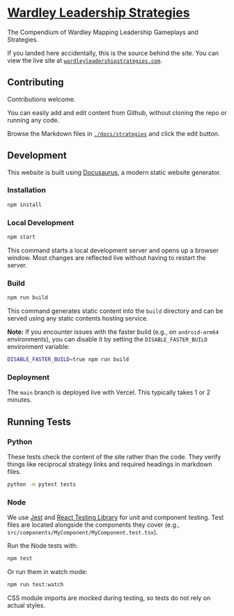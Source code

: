 # [Wardley Leadership Strategies](https://www.wardleyleadershipstrategies.com)

The Compendium of Wardley Mapping Leadership Gameplays and Strategies.

If you landed here accidentally, this is the source behind the site.
You can view the live site at [`wardleyleadershipstrategies.com`](https://www.wardleyleadershipstrategies.com).

## Contributing

Contributions welcome.

You can easily add and edit content from Github, without cloning the repo or running any code.

Browse the Markdown files in [`./docs/strategies`](./docs/strategies) and click the edit button.

## Development

This website is built using [Docusaurus](https://docusaurus.io/), a modern static website generator.

### Installation

```bash
npm install
```

### Local Development

```bash
npm start
```

This command starts a local development server and opens up a browser window. Most changes are reflected live without having to restart the server.

### Build

```bash
npm run build
```

This command generates static content into the `build` directory and can be served using any static contents hosting service.

**Note:** If you encounter issues with the faster build (e.g., on `android-arm64` environments), you can disable it by setting the `DISABLE_FASTER_BUILD` environment variable:

```bash
DISABLE_FASTER_BUILD=true npm run build
```

### Deployment

The `main` branch is deployed live with Vercel. This typically takes 1 or 2 minutes.

## Running Tests

### Python

These tests check the content of the site rather than the code. They verify things like reciprocal strategy links and required headings in markdown files.

```bash
python -m pytest tests
```

### Node

We use [Jest](https://jestjs.io/) and [React Testing Library](https://testing-library.com/docs/react-testing-library/intro/) for unit and component testing. Test files are located alongside the components they cover (e.g., `src/components/MyComponent/MyComponent.test.tsx`).

Run the Node tests with:

```bash
npm test
```

Or run them in watch mode:

```bash
npm run test:watch
```

CSS module imports are mocked during testing, so tests do not rely on actual styles.
